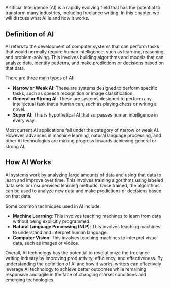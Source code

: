 

Artificial Intelligence (AI) is a rapidly evolving field that has the potential to transform many industries, including freelance writing. In this chapter, we will discuss what AI is and how it works.

Definition of AI
----------------

AI refers to the development of computer systems that can perform tasks that would normally require human intelligence, such as learning, reasoning, and problem-solving. This involves building algorithms and models that can analyze data, identify patterns, and make predictions or decisions based on that data.

There are three main types of AI:

* **Narrow or Weak AI**: These are systems designed to perform specific tasks, such as speech recognition or image classification.
* **General or Strong AI**: These are systems designed to perform any intellectual task that a human can, such as playing chess or writing a novel.
* **Super AI**: This is hypothetical AI that surpasses human intelligence in every way.

Most current AI applications fall under the category of narrow or weak AI. However, advances in machine learning, natural language processing, and other AI technologies are making progress towards achieving general or strong AI.

How AI Works
------------

AI systems work by analyzing large amounts of data and using that data to learn and improve over time. This involves training algorithms using labeled data sets or unsupervised learning methods. Once trained, the algorithms can be used to analyze new data and make predictions or decisions based on that data.

Some common techniques used in AI include:

* **Machine Learning**: This involves teaching machines to learn from data without being explicitly programmed.
* **Natural Language Processing (NLP)**: This involves teaching machines to understand and interpret human language.
* **Computer Vision**: This involves teaching machines to interpret visual data, such as images or videos.

Overall, AI technology has the potential to revolutionize the freelance writing industry by improving productivity, efficiency, and effectiveness. By understanding the definition of AI and how it works, writers can effectively leverage AI technology to achieve better outcomes while remaining responsive and agile in the face of changing market conditions and emerging technologies.
